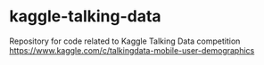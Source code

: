 # kaggle-talking-data
Repository for code related to Kaggle Talking Data competition https://www.kaggle.com/c/talkingdata-mobile-user-demographics
